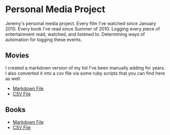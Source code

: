 # Personal Media Project

Jeremy's personal media project. Every film I've watched since January 2010. Every book I've read since Summer of 2010. Logging every piece of entertainment read, watched, and listened to. Determining ways of automation for logging these events.

## Movies

I created a markdown version of my list I've been manually adding for years. I also converted it into a csv file via some ruby scripts that you can find here as well.

* [Markdown File](./Movies/watched-movies.md)
* [CSV File](./Movies/watched-movies.csv)

## Books

* [Markdown File](./Books/read-books.md)
* [CSV File](./Books/books.csv)